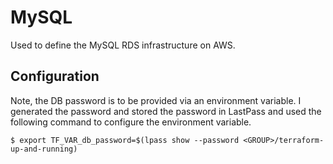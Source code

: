 # MySQL
Used to define the MySQL RDS infrastructure on AWS. 


## Configuration
Note, the DB password is to be provided via an environment variable. 
I generated the password and stored the password in LastPass and used
the following command to configure the environment variable. 
```shell script
$ export TF_VAR_db_password=$(lpass show --password <GROUP>/terraform-up-and-running)
```